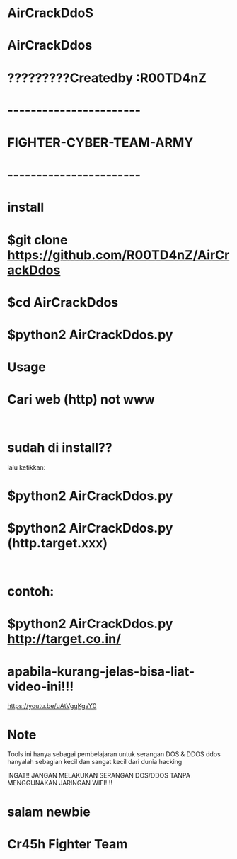 # AirCrackDdoS                            
# AirCrackDdos              
# ?????????Createdby :R00TD4nZ      
# -----------------------
# FIGHTER-CYBER-TEAM-ARMY
# -----------------------

# install
# $git clone https://github.com/R00TD4nZ/AirCrackDdos
# $cd AirCrackDdos
# $python2 AirCrackDdos.py

# Usage
# Cari web (http) not www
 
# sudah di install??
lalu ketikkan:
# $python2 AirCrackDdos.py
# $python2 AirCrackDdos.py (http.target.xxx)
 
# contoh:
# $python2 AirCrackDdos.py http://target.co.in/

# apabila-kurang-jelas-bisa-liat-video-ini!!!

https://youtu.be/uAtVgqKgaY0

# Note
Tools ini hanya sebagai pembelajaran untuk serangan DOS & DDOS
ddos hanyalah sebagian kecil dan sangat kecil dari dunia hacking

INGAT!! JANGAN MELAKUKAN SERANGAN DOS/DDOS TANPA MENGGUNAKAN JARINGAN WIFI!!!!

# salam newbie
# Cr45h Fighter Team
